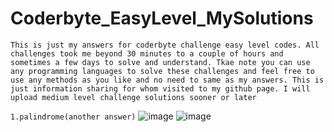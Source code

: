 # Coderbyte_EasyLevel_MySolutions

`This is just my answers for coderbyte challenge easy level codes. All challenges took me beyond 30 minutes to a couple of hours and sometimes a few days to solve and understand. Tkae note you can use any programming languages to solve these challenges and feel free to use any methods as you like and no need to same as my answers.
This is just information sharing for whom visited to my github page.
I will upload medium level challenge solutions sooner or later `

`1.palindrome(another answer)`
![image](https://github.com/Thein-Naing/Coderbyte_MyAnswers/assets/117463446/b4eabc35-bfa6-4d45-98d6-a7a80065b8b6)
![image](https://github.com/Thein-Naing/Coderbyte_MyAnswers/assets/117463446/6ab6c07b-6fc0-4445-8055-dc89f985d94b)

